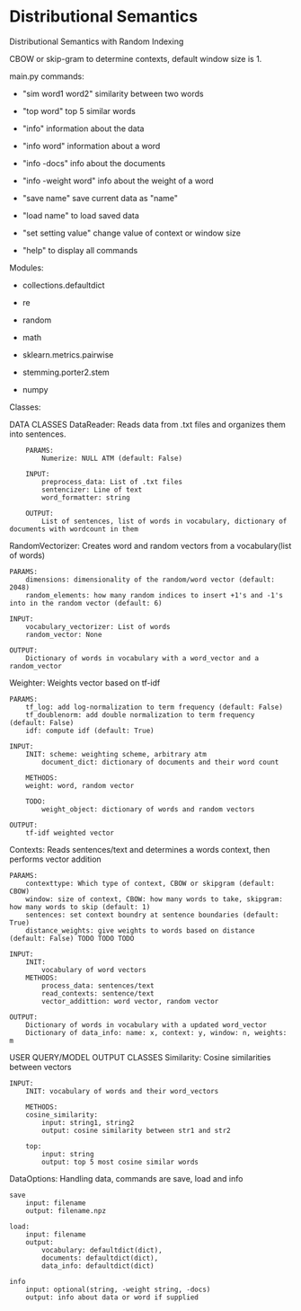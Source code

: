 # Distributional Semantics
Distributional Semantics with Random Indexing

CBOW or skip-gram to determine contexts, default window size is 1.

main.py commands:
* "sim word1 word2" similarity between two words
* "top word" top 5 similar words

* "info" information about the data
* "info word" information about a word
* "info -docs" info about the documents
* "info -weight word" info about the weight of a word

* "save name" save current data as "name"
* "load name" to load saved data 
* "set setting value" change value of context or window size

* "help" to display all commands

Modules:
* collections.defaultdict
* re
* random
* math

* sklearn.metrics.pairwise 
* stemming.porter2.stem
* numpy

Classes:

DATA CLASSES
DataReader:
Reads data from .txt files and organizes them into sentences.

        PARAMS:
            Numerize: NULL ATM (default: False)
        
        INPUT:
            preprocess_data: List of .txt files
            sentencizer: Line of text
            word_formatter: string
                
        OUTPUT:
            List of sentences, list of words in vocabulary, dictionary of documents with wordcount in them

RandomVectorizer:
Creates word and random vectors from a vocabulary(list of words)

    PARAMS:
        dimensions: dimensionality of the random/word vector (default: 2048)
        random_elements: how many random indices to insert +1's and -1's into in the random vector (default: 6)

    INPUT:
        vocabulary_vectorizer: List of words
        random_vector: None

    OUTPUT:
        Dictionary of words in vocabulary with a word_vector and a random_vector

Weighter:
Weights vector based on tf-idf

    PARAMS:
        tf_log: add log-normalization to term frequency (default: False)
        tf_doublenorm: add double normalization to term frequency (default: False)
        idf: compute idf (default: True)
        
    INPUT:
        INIT: scheme: weighting scheme, arbitrary atm
            document_dict: dictionary of documents and their word count

        METHODS:        
        weight: word, random vector

        TODO:
            weight_object: dictionary of words and random vectors

    OUTPUT:
        tf-idf weighted vector

Contexts:
Reads sentences/text and determines a words context, then performs vector addition

    PARAMS:
        contexttype: Which type of context, CBOW or skipgram (default: CBOW)
        window: size of context, CBOW: how many words to take, skipgram: how many words to skip (default: 1)
        sentences: set context boundry at sentence boundaries (default: True)
        distance_weights: give weights to words based on distance (default: False) TODO TODO TODO

    INPUT:
        INIT: 
            vocabulary of word vectors
        METHODS:
            process_data: sentences/text
            read_contexts: sentence/text
            vector_addittion: word vector, random vector

    OUTPUT:
        Dictionary of words in vocabulary with a updated word_vector
        Dictionary of data_info: name: x, context: y, window: n, weights: m

USER QUERY/MODEL OUTPUT CLASSES
Similarity:
Cosine similarities between vectors

    INPUT:
        INIT: vocabulary of words and their word_vectors

        METHODS:
        cosine_similarity:
            input: string1, string2
            output: cosine similarity between str1 and str2
    
        top:
            input: string
            output: top 5 most cosine similar words

DataOptions:
Handling data, commands are save, load and info

    save
        input: filename
        output: filename.npz

    load:
        input: filename
        output:
            vocabulary: defaultdict(dict),
            documents: defaultdict(dict),
            data_info: defaultdict(dict)

    info
        input: optional(string, -weight string, -docs)
        output: info about data or word if supplied


